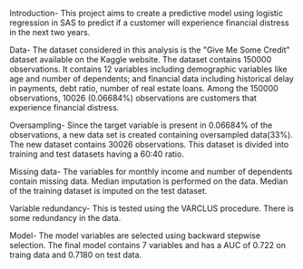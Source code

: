Introduction-
This project aims to create a predictive model using logistic regression in SAS to predict if a customer will experience financial distress in the next two years.

Data-
The dataset considered in this analysis is the "Give Me Some Credit" dataset available on the Kaggle website. The dataset contains 150000 observations. It contains 12 variables including demographic variables like age and number of dependents; and financial data including historical delay in payments, debt ratio, number of real estate loans.
Among the 150000 observations, 10026 (0.06684%) observations are customers that experience financial distress.

Oversampling-
Since the target variable is present in 0.06684% of the observations, a new data set is created containing oversampled data(33%). The new dataset contains 30026 observations. This dataset is divided into training and test datasets having a 60:40 ratio.

Missing data-
The variables for monthly income and number of dependents contain missing data. Median imputation is performed on the data. Median of the training dataset is imputed on the test dataset.

Variable redundancy-
This is tested using the VARCLUS procedure. There is some redundancy in the data.

Model-
The model variables are selected using backward stepwise selection. The final model contains 7 variables and has a AUC of 0.722 on traing data and 0.7180 on test data.












